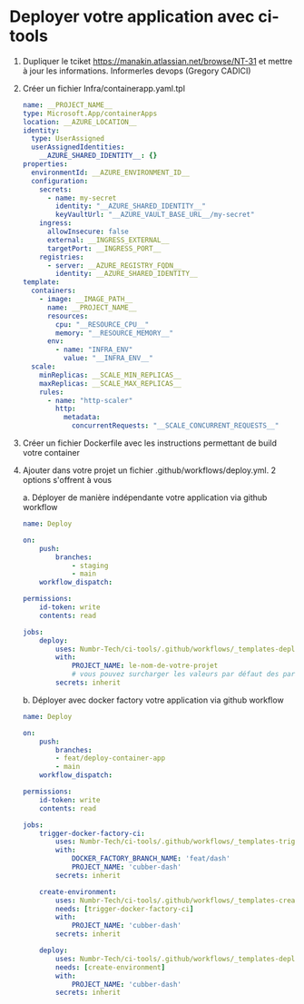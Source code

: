 # Deployer votre application avec ci-tools

1. Dupliquer le tciket https://manakin.atlassian.net/browse/NT-31 et mettre à jour les informations. Informerles devops (Gregory CADICI)

2. Créer un fichier Infra/containerapp.yaml.tpl

    ```yaml
    name: __PROJECT_NAME__
    type: Microsoft.App/containerApps
    location: __AZURE_LOCATION__
    identity:
      type: UserAssigned
      userAssignedIdentities:
        __AZURE_SHARED_IDENTITY__: {}
    properties:
      environmentId: __AZURE_ENVIRONMENT_ID__
      configuration:
        secrets:
          - name: my-secret
            identity: "__AZURE_SHARED_IDENTITY__"
            keyVaultUrl: "__AZURE_VAULT_BASE_URL__/my-secret"
        ingress:
          allowInsecure: false
          external: __INGRESS_EXTERNAL__
          targetPort: __INGRESS_PORT__
        registries:
          - server: __AZURE_REGISTRY_FQDN__
            identity: __AZURE_SHARED_IDENTITY__
    template:
      containers:
        - image: __IMAGE_PATH__
          name: __PROJECT_NAME__
          resources:
            cpu: "__RESOURCE_CPU__"
            memory: "__RESOURCE_MEMORY__"
          env:
            - name: "INFRA_ENV"
              value: "__INFRA_ENV__"
      scale:
        minReplicas: __SCALE_MIN_REPLICAS__
        maxReplicas: __SCALE_MAX_REPLICAS__
        rules:
          - name: "http-scaler"
            http:
              metadata:
                concurrentRequests: "__SCALE_CONCURRENT_REQUESTS__"
    ```

3. Créer un fichier Dockerfile avec les instructions permettant de build votre container

4. Ajouter dans votre projet un fichier .github/workflows/deploy.yml. 2 options s'offrent à vous

    a. Déployer de manière indépendante votre application via github workflow

      ```yaml
      name: Deploy

      on:
          push:
              branches:
                  - staging
                  - main
          workflow_dispatch:

      permissions:
          id-token: write
          contents: read

      jobs:
          deploy:
              uses: Numbr-Tech/ci-tools/.github/workflows/_templates-deploy-simple.yml@v1
              with:
                  PROJECT_NAME: le-nom-de-votre-projet
                  # vous pouvez surcharger les valeurs par défaut des paramètres définis ici https://github.com/Numbr-Tech/ci-tools/blob/main/.github/workflows/_templates-deploy-simple.yml
              secrets: inherit
      ```

    b. Déployer avec docker factory votre application via github workflow

      ```yaml
      name: Deploy

      on:
          push:
              branches:
              - feat/deploy-container-app
              - main
          workflow_dispatch:

      permissions:
          id-token: write
          contents: read

      jobs:
          trigger-docker-factory-ci:
              uses: Numbr-Tech/ci-tools/.github/workflows/_templates-trigger-docker-factory-ci.yml@v1
              with:
                  DOCKER_FACTORY_BRANCH_NAME: 'feat/dash'
                  PROJECT_NAME: 'cubber-dash'
              secrets: inherit

          create-environment:
              uses: Numbr-Tech/ci-tools/.github/workflows/_templates-create-environment.yml@v1
              needs: [trigger-docker-factory-ci]
              with:
                  PROJECT_NAME: 'cubber-dash'
              secrets: inherit

          deploy:
              uses: Numbr-Tech/ci-tools/.github/workflows/_templates-deploy.yml@v1
              needs: [create-environment]
              with:
                  PROJECT_NAME: 'cubber-dash'
              secrets: inherit
      ```
